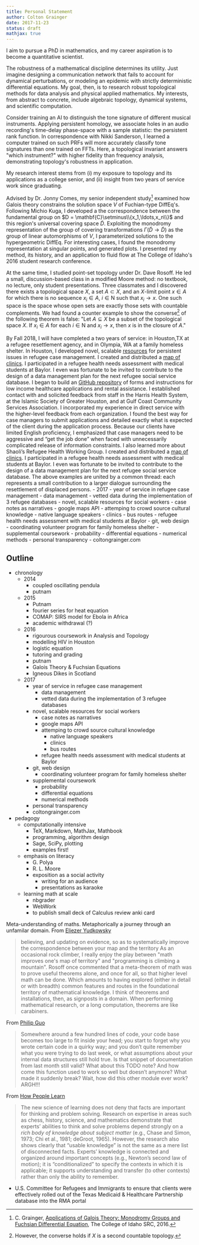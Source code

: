 ```yaml
---
title: Personal Statement
author: Colton Grainger
date: 2017-11-23
status: draft
mathjax: true
---
```


I aim to pursue a PhD in mathematics, and my career aspiration is to become a quantitative scientist. 

The robustness of a mathematical discipline determines its utility. Just imagine designing a communication network that fails to account for dynamical perturbations, or modeling an epidemic with strictly deterministic differential equations. My goal, then, is to research robust topological methods for data analysis and physical applied mathematics. My interests, from abstract to concrete, include algebraic topology, dynamical systems, and scientific computation.

Consider training an AI to distinguish the tone signature of different musical instruments. Applying persistent homology, we associate holes in an audio recording's time-delay phase-space with a sample statistic: the persistent rank function. In correspondence with Nikki Sanderson, I learned a computer trained on such PRFs will more accurately classify tone signatures than one trained on FFTs. Here, a topological invariant answers "which instrument?" with higher fidelity than frequency analysis, demonstrating topology's robustness in application.

My research interest stems from (i) my exposure to topology and its applications as a college senior, and (ii) insight from two years of service work since graduating.

Advised by Dr. Jonny Comes, my senior independent study[^study] examined how Galois theory constrains the solution space $V$ of Fuchian-type DiffEq's. Following Michio Kuga, I developed a the correspondence between the fundamental group on $D = \mathbf{C}\setminus\\{x_1,\ldots,x_n\\}$ and this region's universal covering space $\tilde{D}$. Exploiting the monodromy representation of the group of covering transformations $\Gamma(\tilde{D} \to \tilde{D})$ as the group of linear automorphisms of $V$, I parameterized solutions to the hypergeometric DiffEq. For interesting cases, I found the monodromy representation at singular points, and generated plots. I presented my method, its history, and an application to fluid flow at The College of Idaho's 2016 student research conference.

[^study]: C. Grainger, [Applications of Galois Theory: Monodromy Groups and Fuchsian Differential Equation](http://coltongrainger.com/documents/cgrainger_coursework_galois_poster.pdf), The College of Idaho SRC, 2016.

At the same time, I studied point-set topology under Dr. Dave Rosoff. He led a small, discussion-based class in a modified Moore method: no textbook, no lecture, only student presentations. Three classmates and I discovered there exists a topological space $X$, a set $A\subset X$, and an $X$-limit point $x \in A$ for which there is no sequence $x_i \in A$, $i \in \mathrm{N}$ such that $x_i \to x$. One such space is the space whose open sets are exactly those sets with countable complements. We had found a counter example to show the converse[^converse] of the following theorem is false: "Let $A \subseteq X$ be a subset of the topological space $X$. If $x_i \in A$ for each $i \in \mathrm{N}$ and $x_i \to x$, then $x$ is in the closure of $A$." 

By Fall 2018, I will have completed a two years of service: in Houston,TX at a refugee resettlement agency, and in Olympia, WA at a family homeless shelter. 
In Houston, I developed novel, scalable [resources](https://github.com/coltongrainger/ymca-resources) for persistent issues in refugee case management. I created and distributed a [map of clinics](https://drive.google.com/open?id=1kk9yn6-4nifHLIf2tGYbW_7PiYo&usp=sharing). I participated in a refugee health needs assessment with medical students at Baylor. I even was fortunate to be invited to contribute to the design of a data management plan for the next refugee social service database.
I began to build an [GitHub repository](https://github.com/coltongrainger/ymca-resources) of forms and instructions for low income healthcare applications and rental assistance. I established contact with and solicited feedback from staff in the Harris Health System, at the Islamic Society of Greater Houston, and at Gulf Coast Community Services Association. I incorporated my experience in direct service with the higher-level feedback from each organization. I found the best way for case managers to submit applications and detailed exactly what is expected of the client during the application process. Because our clients have limited English proficiency, I emphasized that case managers need to be aggressive and “get the job done” when faced with unnecessarily complicated release of information constraints. I also learned more about Shaoli’s Refugee Health Working Group. I created and distributed a [map of clinics](https://drive.google.com/open?id=1kk9yn6-4nifHLIf2tGYbW_7PiYo&usp=sharing). I participated in a refugee health needs assessment with medical students at Baylor. I even was fortunate to be invited to contribute to the design of a data management plan for the next refugee social service database. The above examples are united by a common thread: each represents a small contribution to a larger dialogue surrounding the resettlement of displaced persons.
	- 2017 
		- year of service in refugee case management
			- data management
			- vetted data during the implementation of 3 refugee databases
		- novel, scalable resources for social workers
			- case notes as narratives
			- google maps API
			- attemping to crowd source cultural knowledge
				- native language speakers
				- clinics 
				- bus routes
			- refugee health needs assessment with medical students at Baylor
		- git, web design
			- coordinating volunteer program for family homeless shelter
		- supplemental coursework
			- probability 
			- differential equations
			- numerical methods
		- personal transparency
		- coltongrainger.com
## Outline

- chronology
	- 2014
		- coupled oscillating pendula
		- putnam
	- 2015
		- Putnam
		- fourier series for heat equation
		- COMAP: SIRS model for Ebola in Africa
		- academic withdrawal (?)
	- 2016
		- rigourous coursework in Analysis and Topology
		- modelling HIV in Houston
		- logistic equation
		- tutoring and grading 
		- putnam
		- Galois Theory & Fuchsian Equations 
		- Igneous Dikes in Scotland
	- 2017 
		- year of service in refugee case management
			- data management
			- vetted data during the implementation of 3 refugee databases
		- novel, scalable resources for social workers
			- case notes as narratives
			- google maps API
			- attemping to crowd source cultural knowledge
				- native language speakers
				- clinics 
				- bus routes
			- refugee health needs assessment with medical students at Baylor
		- git, web design
			- coordinating volunteer program for family homeless shelter
		- supplemental coursework
			- probability 
			- differential equations
			- numerical methods
		- personal transparency
		- coltongrainger.com
- pedagogy
	- computationally intensive
		- TeX, Markdown, MathJax, Mathbook
		- programming, algorithm design
		- Sage, SciPy, plotting
		- examples first!
	- emphasis on literacy
		- G. Polya
		- R. L. Moore
		- exposition as a social activity
			- writing for an audience
			- presentations as karaoke
	- learning math at scale
		- nbgrader
		- WebWork
		- to publish small deck of Calculus review anki card

Meta-understanding of maths. Metaphorically a journey through an unfamilar domain. From [Eliezer Yudkowsky](http://lesswrong.com/lw/31/what_do_we_mean_by_rationality/)
> believing, and updating on evidence, so as to systematically improve the correspondence between your map and the territory
As an occasional rock climber, I really enjoy the play between "math improves one's map of territory" and "programming is climbing a mountain". Rosoff once commented that a meta-theorem of math was to prove useful theorems alone, and once for all, so that higher level math can be done. Which amounts to having explored (either in detail or with breadth) common features and routes in the foundational territory of mathematical knowledge. I think of theorems and installations, then, as signposts in a domain. When performing mathematical research, or a long computation, theorems are like carabiners.

From [Philip Guo](https://www.oreilly.com/ideas/code-carabiners-essential-protection-tools-for-safe-programming)
> Somewhere around a few hundred lines of code, your code base becomes too large to fit inside your head; you start to forget why you wrote certain code in a quirky way; and you don’t quite remember what you were trying to do last week, or what assumptions about your internal data structures still hold true. Is that snippet of documentation from last month still valid? What about this TODO note? And how come this function used to work so well but doesn’t anymore? What made it suddenly break? Wait, how did this other module ever work? ARGH!!!

From [How People Learn](https://www.colorado.edu/MCDB/LearningBiology/readings/How-people-learn.pdf) 
> The new science of learning does not deny that facts are important for thinking and problem solving. Research on expertise in areas such as chess, history, science, and mathematics demonstrate that experts’ abilities to think and solve problems depend strongly on a *rich body of knowledge about subject matter* (e.g., Chase and Simon, 1973; Chi et al., 1981; deGroot, 1965).  However, the research also shows clearly that “usable knowledge” is not the same as a mere list of disconnected facts. Experts’ knowledge is connected and organized around important concepts (e.g., Newton’s second law of motion); it is “conditionalized” to specify the contexts in which it is applicable; it supports understanding and transfer (to other contexts) rather than only the ability to remember.

- U.S. Committee for Refugees and Immigrants to ensure that clients were effectively rolled out of the Texas Medicaid \& Healthcare Partnership database into the RMA portal

[^converse]: However, the converse holds if $X$ is a second countable topology.
